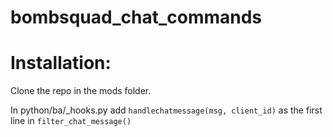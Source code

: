 # bombsquad_chat_commands
# Installation:
Clone the repo in the mods folder.

In python/ba/_hooks.py 
  add `handlechatmessage(msg, client_id)` as the first line in `filter_chat_message()`
